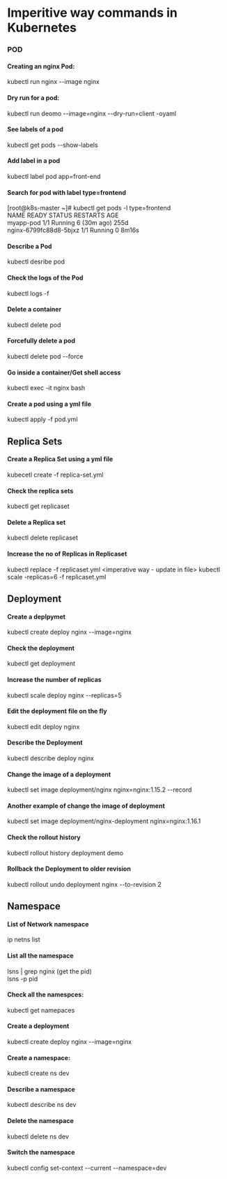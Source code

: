 # Imperitive way commands in Kubernetes 

### POD

#### Creating an nginx Pod:
kubectl run nginx --image nginx

#### Dry run for a pod:
kubectl run deomo --image=nginx --dry-run=client -oyaml

#### See labels of a pod 
kubectl get pods --show-labels 

#### Add label in a pod
kubectl label pod app=front-end

#### Search for pod with label type=frontend

[root@k8s-master ~]# kubectl get pods -l type=frontend  
NAME                     READY   STATUS    RESTARTS      AGE  
myapp-pod                1/1     Running   6 (30m ago)   255d  
nginx-6799fc88d8-5bjxz   1/1     Running   0             8m16s  

#### Describe a Pod
kubectl desribe pod

#### Check the logs of the Pod
kubectl logs -f <pod-name>

#### Delete a container 
kubectl delete pod <pod-name>

#### Forcefully delete a pod
kubectl delete pod <pod-name> --force

#### Go inside a container/Get shell access
kubectl exec -it nginx  bash

#### Create a pod using a yml file
kubectl apply -f pod.yml

## Replica Sets

#### Create a Replica Set using a yml file 
kubecetl create -f replica-set.yml

#### Check the replica sets
kubectl get replicaset

#### Delete a Replica set
kubectl delete replicaset <name>

#### Increase the no of Replicas in Replicaset
kubectl replace -f replicaset.yml <imperative way - update in file>
kubectl scale -replicas=6 -f replicaset.yml

## Deployment 

#### Create a deplpymet
kubectl create deploy nginx --image=nginx

#### Check the deployment
kubectl get deployment 

#### Increase the number of replicas
kubectl scale deploy nginx --replicas=5 

#### Edit the deployment file on the fly
kubectl edit deploy nginx

#### Describe the Deployment
kubectl describe deploy nginx

#### Change the image of a deployment
kubectl set image deployment/nginx nginx=nginx:1.15.2 --record

#### Another example of change the image of deployment
kubectl set image deployment/nginx-deployment nginx=nginx:1.16.1

#### Check the rollout history
kubectl rollout history deployment demo

#### Rollback the Deployment to older revision
kubectl rollout undo deployment nginx --to-revision 2

## Namespace 

#### List of Network namespace
ip netns list

#### List all the namespace
lsns | grep nginx   (get the pid)  
lsns -p pid  

#### Check all the namespces:
kubectl get namepaces

#### Create a deployment
kubectl create deploy nginx --image=nginx

#### Create a namespace:
kubectl create ns dev

#### Describe a namespace 
kubectl describe ns dev

#### Delete the namespace 
kubectl delete ns dev

#### Switch the namespace
kubectl config set-context --current --namespace=dev











